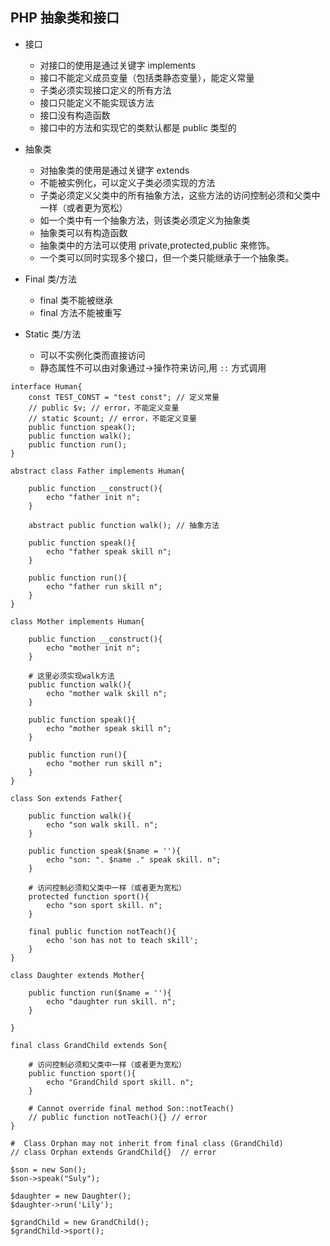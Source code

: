 ﻿## PHP 抽象类和接口  
  
* 接口  
  
    * 对接口的使用是通过关键字 implements  
    * 接口不能定义成员变量（包括类静态变量），能定义常量  
    * 子类必须实现接口定义的所有方法  
    * 接口只能定义不能实现该方法  
    * 接口没有构造函数  
    * 接口中的方法和实现它的类默认都是 public 类型的  
  
* 抽象类  
  
    * 对抽象类的使用是通过关键字 extends  
    * 不能被实例化，可以定义子类必须实现的方法  
    * 子类必须定义父类中的所有抽象方法，这些方法的访问控制必须和父类中一样（或者更为宽松）  
    * 如一个类中有一个抽象方法，则该类必须定义为抽象类  
    * 抽象类可以有构造函数  
    * 抽象类中的方法可以使用 private,protected,public 来修饰。  
    * 一个类可以同时实现多个接口，但一个类只能继承于一个抽象类。  
  
* Final 类/方法  
  
    * final 类不能被继承  
    * final 方法不能被重写  
  
* Static 类/方法  
  
    * 可以不实例化类而直接访问  
    * 静态属性不可以由对象通过->操作符来访问,用 `::` 方式调用  
      
```  
interface Human{  
    const TEST_CONST = "test const"; // 定义常量  
    // public $v; // error，不能定义变量  
    // static $count; // error，不能定义变量  
    public function speak();  
    public function walk();  
    public function run();  
}  
```  
  
```  
abstract class Father implements Human{  
  
    public function __construct(){  
        echo "father init n";  
    }  
  
    abstract public function walk(); // 抽象方法  
  
    public function speak(){  
        echo "father speak skill n";  
    }  
  
    public function run(){  
        echo "father run skill n";  
    }  
}  
```  
  
```  
class Mother implements Human{  
  
    public function __construct(){  
        echo "mother init n";  
    }  
  
    # 这里必须实现walk方法  
    public function walk(){  
        echo "mother walk skill n";  
    }  
  
    public function speak(){  
        echo "mother speak skill n";  
    }  
  
    public function run(){  
        echo "mother run skill n";  
    }  
}  
  
class Son extends Father{  
  
    public function walk(){  
        echo "son walk skill. n";  
    }  
  
    public function speak($name = ''){  
        echo "son: ". $name ." speak skill. n";  
    }  
  
    # 访问控制必须和父类中一样（或者更为宽松）  
    protected function sport(){  
        echo "son sport skill. n";  
    }  
  
    final public function notTeach(){  
        echo 'son has not to teach skill';  
    }  
}  
  
class Daughter extends Mother{  
  
    public function run($name = ''){  
        echo "daughter run skill. n";  
    }  
  
}  
  
final class GrandChild extends Son{  
  
    # 访问控制必须和父类中一样（或者更为宽松）  
    public function sport(){  
        echo "GrandChild sport skill. n";  
    }  
  
    # Cannot override final method Son::notTeach()  
    // public function notTeach(){} // error  
}  
  
#  Class Orphan may not inherit from final class (GrandChild)  
// class Orphan extends GrandChild{}  // error  
  
$son = new Son();  
$son->speak("Suly");  
  
$daughter = new Daughter();  
$daughter->run('Lily');  
  
$grandChild = new GrandChild();  
$grandChild->sport();  
```  
